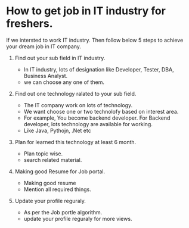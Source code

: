 # How to get job in IT industry for freshers.

If we intersted to work IT industry. Then follow below 5 steps to achieve your dream job in IT company.

1) Find out your sub field in IT industry.
   - In IT industry, lots of designation like Developer, Tester, DBA, Business Analyst.
   - we can choose any one of them.

2) Find out one technology ralated to your sub field.
   - The IT company work on lots of technology.
   - We want choose one or two technolofy based on interest area.
   - For example, You become backend developer. For Backend developer, lots technology are available for working. 
   - Like Java, Pythojn, .Net etc

3) Plan for learned this technology at least 6 month.
   - Plan topic wise.
   - search related material.
   
4) Making good Resume for Job portal.
   - Making good resume
   - Mention all required things.

5) Update your profile reguraly.
   - As per the Job portle algorithm.
   - update your profile reguraly for more views.
